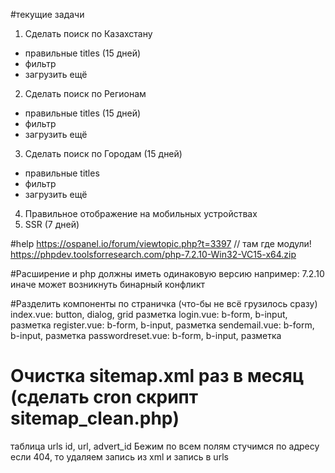 #текущие задачи
1. Сделать поиск по Казахстану 
- правильные titles (15 дней)
- фильтр
- загрузить ещё

2. Сделать поиск по Регионам
- правильные titles (15 дней)
- фильтр
- загрузить ещё

3. Сделать поиск по Городам (15 дней)
- правильные titles
- фильтр
- загрузить ещё

4. Правильное отображение на мобильных устройствах
5. SSR (7 дней)

#help
https://ospanel.io/forum/viewtopic.php?t=3397
// там где модули!
https://phpdev.toolsforresearch.com/php-7.2.10-Win32-VC15-x64.zip

#Расширение и php должны иметь одинаковую версию например: 7.2.10 иначе может возникнуть бинарный конфликт

#Разделить компоненты по страничка (что-бы не всё грузилось сразу)
index.vue: button, dialog, grid разметка
login.vue: b-form, b-input, разметка
register.vue: b-form, b-input, разметка
sendemail.vue: b-form, b-input, разметка
passwordreset.vue: b-form, b-input, разметка

# Очистка sitemap.xml раз в месяц (сделать cron скрипт sitemap_clean.php)
таблица urls
id, url, advert_id
Бежим по всем полям стучимся по адресу если 404, то удаляем запись из хml и запись в urls


